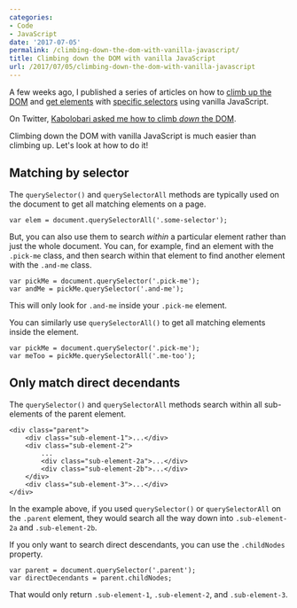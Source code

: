 ```yaml
---
categories:
- Code
- JavaScript
date: '2017-07-05'
permalink: /climbing-down-the-dom-with-vanilla-javascript/
title: Climbing down the DOM with vanilla JavaScript
url: /2017/07/05/climbing-down-the-dom-with-vanilla-javascript
---
```


A few weeks ago, I published a series of articles on how to [climb up the DOM](/how-to-get-the-closest-parent-element-with-a-matching-selector-using-vanilla-javascript/) and [get elements](/how-to-get-all-parent-elements-with-vanilla-javascript/) with [specific selectors](/climbing-up-the-dom-until-you-hit-a-match-with-vanilla-javascript/) using vanilla JavaScript.

On Twitter, [Kabolobari asked me how to climb *down* the DOM](https://twitter.com/Kabolobari/status/877579377503985664).

Climbing down the DOM with vanilla JavaScript is much easier than climbing up. Let's look at how to do it!

## Matching by selector

The `querySelector()` and `querySelectorAll` methods are typically used on the document to get all matching elements on a page.

```lang-javascript
var elem = document.querySelectorAll('.some-selector');
```

But, you can also use them to search *within* a particular element rather than just the whole document. You can, for example, find an element with the `.pick-me` class, and then search within that element to find another element with the `.and-me` class.

```lang-javascript
var pickMe = document.querySelector('.pick-me');
var andMe = pickMe.querySelector('.and-me');
```

This will only look for `.and-me` inside your `.pick-me` element.

You can similarly use `querySelectorAll()` to get all matching elements inside the element.

```lang-javascript
var pickMe = document.querySelector('.pick-me');
var meToo = pickMe.querySelectorAll('.me-too');
```

## Only match direct decendants

The `querySelector()` and `querySelectorAll` methods search within all sub-elements of the parent element.

```lang-markup
<div class="parent">
	<div class="sub-element-1">...</div>
	<div class="sub-element-2">
		...
		<div class="sub-element-2a">...</div>
		<div class="sub-element-2b">...</div>
	</div>
	<div class="sub-element-3">...</div>
</div>
```

In the example above, if you used `querySelector()` or `querySelectorAll` on the `.parent` element, they would search all the way down into `.sub-element-2a` and `.sub-element-2b`.

If you only want to search direct descendants, you can use the `.childNodes` property.

```lang-javascript
var parent = document.querySelector('.parent');
var directDecendants = parent.childNodes;
```

That would only return `.sub-element-1`, `.sub-element-2`, and `.sub-element-3`.